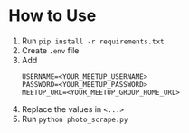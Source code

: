 # How to Use

1. Run `pip install -r requirements.txt`
1. Create `.env` file
1. Add
    ```
    USERNAME=<YOUR_MEETUP_USERNAME>
    PASSWORD=<YOUR_MEETUP_PASSWORD>
    MEETUP_URL=<YOUR_MEETUP_GROUP_HOME_URL>
    ```
1. Replace the values in `<...>`
1. Run `python photo_scrape.py`
